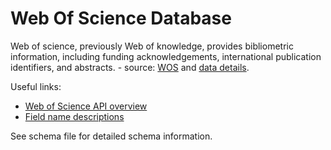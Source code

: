 # Web Of Science Database

Web of science, previously Web of knowledge, provides bibliometric information, including funding acknowledgements,
international publication identifiers, and abstracts. - source: [WOS](https://clarivate.com/webofsciencegroup) and
[data details](https://clarivate.com/webofsciencegroup/solutions/xml-and-apis).

Useful links:
- [Web of Science API overview](http://help.incites.clarivate.com/wosWebServicesExpanded/WebServicesExpandedOverviewGroup/Introduction.html)
- [Field name descriptions](http://help.incites.clarivate.com/wosWebServicesExpanded/appendix1Group/wosfieldNameTable.html)


See schema file for detailed schema information.
